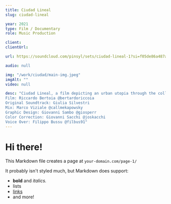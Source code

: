 ```yaml
---
title: Ciudad Lineal
slug: ciudad-lineal

year: 2021
type: Film / Documentary
role: Music Production

client:
clientUrl:

url: https://soundcloud.com/pinsyl/sets/ciudad-lineal-1?si=f05de86a487a4a5fabbb573b6289e2c5&utm_source=clipboard&utm_medium=text&utm_campaign=social_sharing  

audio: null

img: "/work/ciudad/main-img.jpeg"
imgAlt: ""
video: null

desc: "Ciudad Lineal, a film depicting an urban utopia through the collective visual memory of its unwitting protagonists.
Film: Riccardo Bertoia @bertardoriccoia
Original Soundtrack: Giulia Silvestri
Mix: Marco Viziale @callmekapowsky
Graphic Design: Giovanni Sambo @giosperr
Color Correction: Giovanni Sacchi @joskacchi
Voice Over: Filippo Bussu @filbus91"
---
```


# Hi there!

This Markdown file creates a page at `your-domain.com/page-1/`

It probably isn't styled much, but Markdown does support:

- **bold** and _italics._
- lists
- [links](https://astro.build)
- and more!
